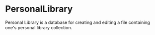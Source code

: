 # PersonalLibrary
Personal Library is a database for creating and editing a file containing one's personal library collection. 
